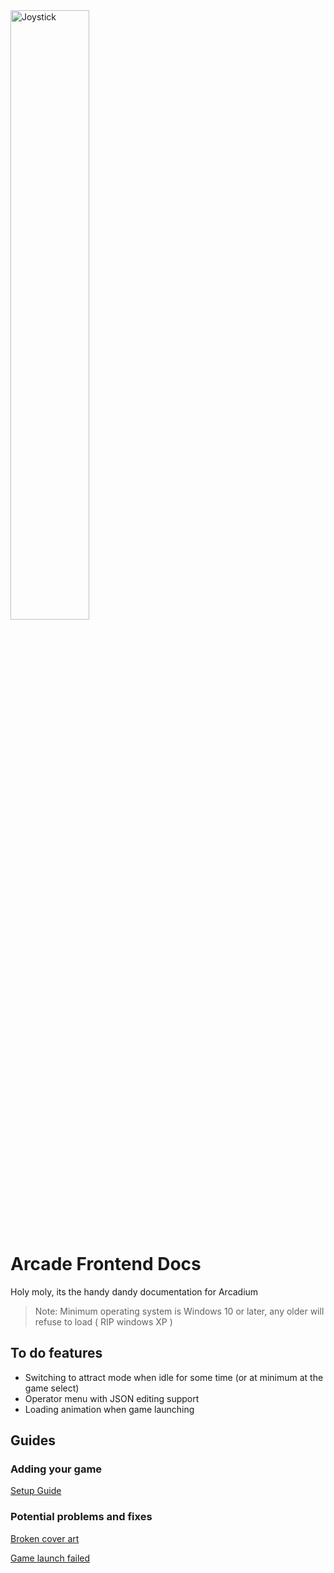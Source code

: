 
<img src='https://github.com/vixenowo/arcade/assets/121322529/4d61b5e5-ce10-40bf-80a3-d1af693eb4c8' width='50%' alt='Joystick'>

# Arcade Frontend Docs

Holy moly, its the handy dandy documentation for Arcadium

> Note: Minimum operating system is Windows 10 or later, any older will refuse to load ( RIP windows XP )

## To do features
- Switching to attract mode when idle for some time (or at minimum at the game select)
- Operator menu with JSON editing support
- Loading animation when game launching

## Guides
### Adding your game

[Setup Guide](https://github.com/vixenowo/arcade/blob/main/importgames.md#importing-your-games-to-the-arcade "Click to go to page")

### Potential problems and fixes

[Broken cover art](https://github.com/vixenowo/arcade/blob/main/brokencoverart.md#broken-cover-art "Click to go to page")

[Game launch failed](https://github.com/vixenowo/arcade/blob/main/gamelaunchfailed.md#game-launch-failed "Click to go to page")
